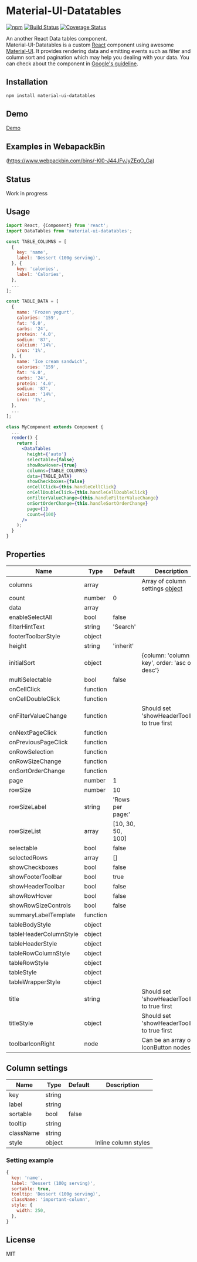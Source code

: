 # Material-UI-Datatables

[![npm](https://img.shields.io/npm/v/material-ui-datatables.svg)](https://www.npmjs.com/package/material-ui-datatables)
[![Build Status](https://travis-ci.org/hyojin/material-ui-datatables.svg?branch=master)](https://travis-ci.org/hyojin/material-ui-datatables)
[![Coverage Status](https://coveralls.io/repos/github/hyojin/material-ui-datatables/badge.svg?branch=master)](https://coveralls.io/github/hyojin/material-ui-datatables?branch=master)

An another React Data tables component.  
Material-UI-Datatables is a custom [React](https://facebook.github.io/react/) component using awesome [Material-UI](http://www.material-ui.com/). It provides rendering data and emitting events
 such as filter and column sort and pagination which may help you dealing with your data. You can check about the component in [Google's guideline](https://material.google.com/components/data-tables.html).

## Installation
```sh
npm install material-ui-datatables
```

## Demo
[Demo](https://hyojin.github.io/material-ui-datatables/)

## Examples in WebapackBin
(https://www.webpackbin.com/bins/-Kl0-J44JFvJyZEqO_Ga)

## Status
Work in progress

## Usage
```jsx
import React, {Component} from 'react';
import DataTables from 'material-ui-datatables';

const TABLE_COLUMNS = [
  {
    key: 'name',
    label: 'Dessert (100g serving)',
  }, {
    key: 'calories',
    label: 'Calories',
  },
  ...
];

const TABLE_DATA = [
  {
    name: 'Frozen yogurt',
    calories: '159',
    fat: '6.0',
    carbs: '24',
    protein: '4.0',
    sodium: '87',
    calcium: '14%',
    iron: '1%',
  }, {
    name: 'Ice cream sandwich',
    calories: '159',
    fat: '6.0',
    carbs: '24',
    protein: '4.0',
    sodium: '87',
    calcium: '14%',
    iron: '1%',
  },
  ...
];

class MyComponent extends Component {
  ...
  render() {
    return (
      <DataTables
        height={'auto'}
        selectable={false}
        showRowHover={true}
        columns={TABLE_COLUMNS}
        data={TABLE_DATA}
        showCheckboxes={false}
        onCellClick={this.handleCellClick}
        onCellDoubleClick={this.handleCellDoubleClick}
        onFilterValueChange={this.handleFilterValueChange}
        onSortOrderChange={this.handleSortOrderChange}
        page={1}
        count={100}
      />
    );
  }
}
```

## Properties
| Name                 | Type      | Default           | Description                                  |
|----------------------|-----------|-------------------|----------------------------------------------|
| columns              | array     |                   | Array of column settings [object](https://github.com/hyojin/material-ui-datatables#column-settings) |
| count                | number    | 0                 |                                              |
| data                 | array     |                   |                                              |
| enableSelectAll      | bool      | false             |                                              |
| filterHintText       | string    | 'Search'          |                                              |
| footerToolbarStyle   | object    |                   |                                              |
| height               | string    | 'inherit'         |                                              |
| initialSort          | object    |                   | {column: 'column key', order: 'asc or desc'} |
| multiSelectable      | bool      | false             |                                              |
| onCellClick          | function  |                   |                                              |
| onCellDoubleClick    | function  |                   |                                              |
| onFilterValueChange  | function  |                   | Should set 'showHeaderToolbar' to true first |
| onNextPageClick      | function  |                   |                                              |
| onPreviousPageClick  | function  |                   |                                              |
| onRowSelection       | function  |                   |                                              |
| onRowSizeChange      | function  |                   |                                              |
| onSortOrderChange    | function  |                   |                                              |
| page                 | number    | 1                 |                                              |
| rowSize              | number    | 10                |                                              |
| rowSizeLabel         | string    | 'Rows per page:'  |                                              |
| rowSizeList          | array     | [10, 30, 50, 100] |                                              |
| selectable           | bool      | false             |                                              |
| selectedRows         | array     | []                |                                              |
| showCheckboxes       | bool      | false             |                                              |
| showFooterToolbar    | bool      | true              |                                              |
| showHeaderToolbar    | bool      | false             |                                              |
| showRowHover         | bool      | false             |                                              |
| showRowSizeControls  | bool      | false             |                                              |
| summaryLabelTemplate | function  |                   |                                              |
| tableBodyStyle       | object    |                   |                                              |
| tableHeaderColumnStyle | object  |                   |                                              |
| tableHeaderStyle     | object    |                   |                                              |
| tableRowColumnStyle  | object    |                   |                                              |
| tableRowStyle        | object    |                   |                                              |
| tableStyle           | object    |                   |                                              |
| tableWrapperStyle    | object    |                   |                                              |
| title                | string    |                   | Should set 'showHeaderToolbar' to true first |
| titleStyle           | object    |                   | Should set 'showHeaderToolbar' to true first |
| toolbarIconRight     | node      |                   | Can be an array of IconButton nodes          |

## Column settings
| Name                 | Type      | Default           | Description                                  |
|----------------------|-----------|-------------------|----------------------------------------------|
| key                  | string    |                   |                                              |
| label                | string    |                   |                                              |
| sortable             | bool      | false             |                                              |
| tooltip              | string    |                   |                                              |
| className            | string    |                   |                                              |
| style                | object    |                   | Inline column styles                         |

### Setting example
```javascript
{
  key: 'name',
  label: 'Dessert (100g serving)',
  sortable: true,
  tooltip: 'Dessert (100g serving)',
  className: 'important-column',
  style: {
    width: 250,
  },
}
```

## License
MIT
